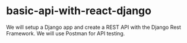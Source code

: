 # basic-api-with-react-django
We will setup a Django app and create a REST API with the Django Rest Framework. We will use Postman for API testing.
